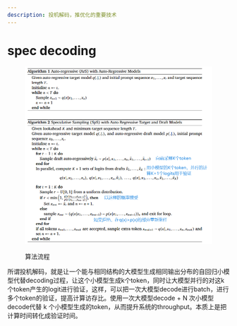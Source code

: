 ```yaml
---
description: 投机解码，推优化的重要技术
---
```


# spec decoding

<figure><img src="../.gitbook/assets/image (2).png" alt=""><figcaption><p>算法流程</p></figcaption></figure>

所谓投机解码，就是让一个能与相同结构的大模型生成相同输出分布的自回归小模型代替decoding过程，让这个小模型生成k个token，同时让大模型并行的对这k个token产生的logit进行验证，这样，可以把一次大模型decode进行batch，进行多个token的验证，提高计算访存比。使用一次大模型decode + N 次小模型decode代替 k 个小模型生成的token，从而提升系统的throughput。本质上是把计算时间转化成验证时间。
